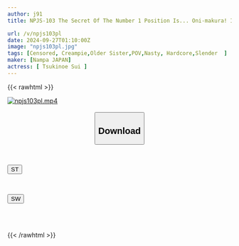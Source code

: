 ```yaml
---
author: j91
title: NPJS-103 The Secret Of The Number 1 Position Is... Oni-makura! I Want To Fuck The Top Girl Of A Certain High-class Lounge. She Loves Sex And Alcohol! She Gets Drunk And Sucks Pussy And Is Covered In Vulgar Juices. She Milks The Sperm And Money Of Men. I Have Sex With Her Until The Morning. High-class Lounge Girl, Sui

url: /v/npjs103pl
date: 2024-09-27T01:10:00Z
image: "npjs103pl.jpg"
tags: [Censored, Creampie,Older Sister,POV,Nasty, Hardcore,Slender	]
maker: [Nampa JAPAN]
actress: [ Tsukinoe Sui ]
---
```



{{< rawhtml >}}

<div class="video" data-videoid="kvPqgx6zqbIY6Y">
    <a href="javascript:;">
        <img src="/v/npjs103pl/npjs103pl.jpg" width="WIDTH" height="HEIGHT" alt="npjs103pl.mp4" loading="lazy">
    </a>
</div>

<script type="text/javascript" src="https://j91.asia/asset/on-demand-st.js"></script>

<br>
  <link rel="stylesheet" href="https://j91.asia/asset/bs5.css">
  
  <center>
  <button class="btn btn-primary" type="button" data-bs-toggle="collapse" data-bs-target=".multi-collapse" aria-expanded="false" aria-controls="multiCollapseExample1 multiCollapseExample2"><h2>Download</h2></button></center>
</p>
<div class="row">
  <div class="col">
    <div class="collapse multi-collapse" id="multiCollapseExample1">
      <div class="card card-body">
	      	      <br>
<div class="buttons">  
<p><a href="/v/npjs103pl/st.html" target="_blank"><button class="btn-hover color-3"><i class="fa fa-download"></i> ST</button></a></p></div>
    </div>
  </div>
</div>
  <div class="col">
    <div class="collapse multi-collapse" id="multiCollapseExample2">
      <div class="card card-body">
	      <br>
<div class="buttons">
<p><a href="/v/npjs103pl/sw.html" target="_blank"><button class="btn-hover color-2"><i class="fa fa-download"></i> SW</button></a></p></div>
<br><br>
      </div>
    </div>
  </div>
</div>

{{< /rawhtml >}}